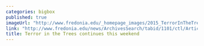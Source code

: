 ```yaml
---
categories: bigbox
published: true
imageUrl: "http://www.fredonia.edu/_homepage_images/2015_TerrorInTheTrees.jpg"
link: "http://www.fredonia.edu/news/ArchivesSearch/tabid/1101/ctl/ArticleView/mid/1878/articleId/5592/Terror_in_the_Trees_A_Twisted_Fairy_Tale_returns_in_October.aspx"
title: Terror in the Trees continues this weekend
---
```


